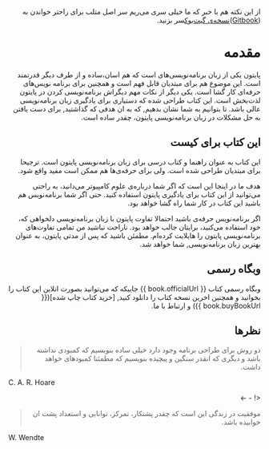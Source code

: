 <div dir=rtl>

از این نکته هم با خبر که ما خیلی سری می‌ریم سر اصل متلب برای راحتر خواندن به ([Gitbook](https://www.gitbook.com/read/book/elyas/a-byte-of-python-parsi))[نسخه‌ی گیت‌بوک](https://www.gitbook.com/read/book/elyas/a-byte-of-python-parsi)سر بزنید.


# مقدمه

پایتون یکی از زبان برنامه‌نویسی‌های است که هم اسان‌،ساده و از طرف دیگر قدرتمند است. این موضوع هم برای مبتدیان قابل فهم است و همچنین برای برنامه نویس‌های حرفه‌ای کار گشا است. یکی دیگر از نکات مهم دیگراش برنامه‌نویسی کردن در پایتون لذت‌بخش است. این کتاب طراحی شده که دستیاری برای یادگیری زبان برنامه‌نویسی عالی باشد. تا بتوانیم به شما نشان بدهیم,  که به ان هدفی که گذاشتید, برای دست یافتن به حل مشکلات در زبان برنامه‌نویسی پایتون، چقدر ساده است.

## این کتاب برای کیست

این کتاب به عنوان راهنما و کتاب درسی برای زبان‌ برنامه‌نویسی پایتون است. ترجیحا برای مبتدیان طراحی شده است. ولی برای حرفه‌ی‌ها هم ممکن است مفید واقع شود.

هدف ما در اینجا این است که اگر شما درباره‌ی علوم کامپیوتر می‌دانید، به راحتی می‌توانید از این کتاب برای یادگیری پایتون استفاده کنید. حتی اگر شما برنامه‌نویس هم باشید این کتاب در کار شما راه گشا خواهد بود.

اگر برنامه‌نویس حرفه‌ی باشید احتمالا تفاوت پایتون با زبان برنامه‌نویسی دلخواهی که، خود استفاده می‌کنید، برایتان جالب خواهد بود. ناراحت نباشید من تمامی تفاوت‌های برنامه‌نویسی پایتون را هایلایت کرده‌ام. مطمئن باشید که پس از مدتی پایتون، به عنوان بهترین زبان برنامه‌نویسی, شما خواهد شد.



## وبگاه رسمی

وبگاه رسمی کتاب  {{ book.officialUrl }} جاییکه که می‌توانید بصورت انلاین این کتاب را بخوانید و همچنین اخرین نسخه کتاب را دانلود کنید, [خرید کتاب چاپ شده]({{ book.buyBookUrl }}) و ارتباط با ما.

## نظرها 

> دو روش برای طراحی برنامه وجود دارد خیلی ساده بنویسیم که کمبودی نداشته باشد و دیگری که انقدر سنگین و پیچیده بنویسیم که مطمئنا کمبودهای خواهد داشت.
<div dir=ltr>
C. A. R. Hoare
 <div dir=rtl>

<! - ->

> موفقیت در زندگی این است که چقدر پشتکار، تمرکز، توانایی و استعداد پشت ان خوابیده باشد.
<div dir=ltr>

W. Wendte
<div dir=rtl>

